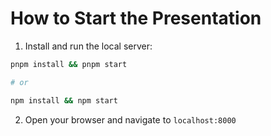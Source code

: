 # How to Start the Presentation

1. Install and run the local server:
```sh
pnpm install && pnpm start

# or

npm install && npm start
```

2. Open your browser and navigate to `localhost:8000`
